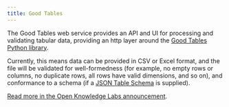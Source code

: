 ```yaml
---
title: Good Tables
---
```


The Good Tables web service provides an API and UI for processing and validating tabular data,
providing an http layer around the <a href="https://github.com/okfn/goodtables">Good Tables Python library</a>.

Currently, this means data can be provided in CSV or Excel format, and the file will
be validated for well-formedness (for example, no empty rows or columns, no duplicate
rows, all rows have valid dimensions, and so on), and conformance to a schema
(if a <a href="http://dataprotocols.org/json-table-schema/">JSON Table Schema</a> is supplied).

<a href="http://okfnlabs.org/blog/2015/03/06/goodtables-web-service.html">Read more in the Open Knowledge Labs announcement</a>.
